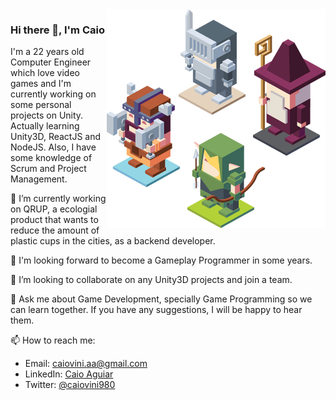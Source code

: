<img align="right" src="https://github.com/caiovini980/caiovini980/blob/master/RPG%20characters.png" alt="RPG Characters to illustrate game development" width=350px height=350px />

### Hi there 👋, I'm Caio



I'm a 22 years old Computer Engineer which love video games and I'm currently working on some personal projects on Unity. 
Actually learning Unity3D, ReactJS and NodeJS. Also, I have some knowledge of Scrum and Project Management.

🔭 I’m currently working on QRUP, a ecologial product that wants to reduce the amount of plastic cups in the cities, as a backend developer.

🌱 I'm looking forward to become a Gameplay Programmer in some years.

👯 I’m looking to collaborate on any Unity3D projects and join a team.

💬 Ask me about Game Development, specially Game Programming so we can learn together.
If you have any suggestions, I will be happy to hear them.

📫 How to reach me: 
  - Email: caiovini.aa@gmail.com
  - LinkedIn: [Caio Aguiar](https://www.linkedin.com/in/caio-aguiar-00872613b/)
  - Twitter: [@caiovini980](https://twitter.com/caiovini980)
